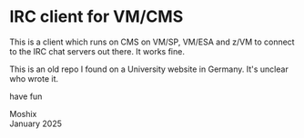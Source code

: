 
IRC client for VM/CMS
=====================

This is a client which runs on CMS on VM/SP, VM/ESA and z/VM to connect to the IRC chat servers out there. It works fine. 

This is an old repo I found on a University website in Germany. It's unclear who wrote it. 

have fun

Moshix  
January 2025
